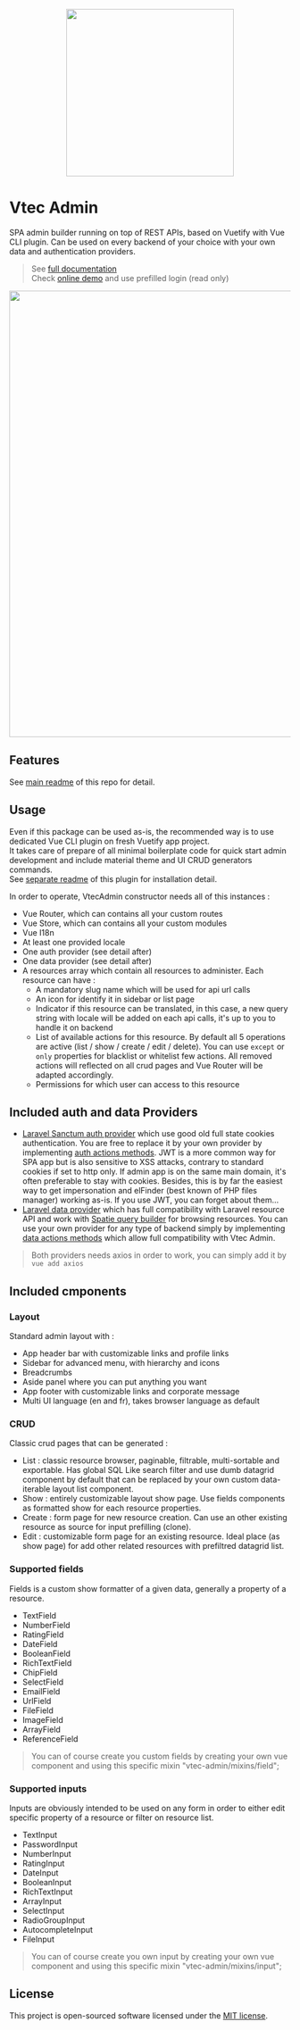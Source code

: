 <p align="center">
<a href="https://laravel.com" target="_blank" rel="noopener"><img src="https://user-images.githubusercontent.com/3679080/79393326-6758de80-7f75-11ea-9196-8ecf990b40fd.png" width="300"></a>
</p>

# Vtec Admin

SPA admin builder running on top of REST APIs, based on Vuetify with Vue CLI plugin. Can be used on every backend of your choice with your own data and authentication providers.

> See [full documentation](https://vtec.okami101.io)  
> Check [online demo](https://vtec-bookstore-demo.okami101.io/admin) and use prefilled login (read only)

<p align="center">
<a href="https://laravel.com" target="_blank" rel="noopener"><img src="https://user-images.githubusercontent.com/3679080/79634627-ec0d4d80-816b-11ea-8db5-63b8f54c9aeb.png" width="800"></a>
</p>

## Features

See [main readme](https://github.com/okami101/vtec-admin#features) of this repo for detail.

## Usage

Even if this package can be used as-is, the recommended way is to use dedicated Vue CLI plugin on fresh Vuetify app project.  
It takes care of prepare of all minimal boilerplate code for quick start admin development and include material theme and UI CRUD generators commands.  
See [separate readme](https://github.com/okami101/vtec-admin/tree/master/packages/cli) of this plugin for installation detail.

In order to operate, VtecAdmin constructor needs all of this instances :

* Vue Router, which can contains all your custom routes
* Vue Store, which can contains all your custom modules
* Vue I18n
* At least one provided locale
* One auth provider (see detail after)
* One data provider (see detail after)
* A resources array which contain all resources to administer. Each resource can have :
  * A mandatory slug name which will be used for api url calls
  * An icon for identify it in sidebar or list page
  * Indicator if this resource can be translated, in this case, a new query string with locale will be added on each api calls, it's up to you to handle it on backend
  * List of available actions for this resource. By default all 5 operations are active (list / show / create / edit / delete). You can use `except` or `only` properties for blacklist or whitelist few actions. All removed actions will reflected on all crud pages and Vue Router will be adapted accordingly.
  * Permissions for which user can access to this resource

## Included auth and data Providers

* [Laravel Sanctum auth provider](src/providers/sanctumAuthProvider.js) which use good old full state cookies authentication. You are free to replace it by your own provider by implementing [auth actions methods](src/utils/authActions.js). JWT is a more common way for SPA app but is also sensitive to XSS attacks, contrary to standard cookies if set to http only. If admin app is on the same main domain, it's often preferable to stay with cookies. Besides, this is by far the easiest way to get impersonation and elFinder (best known of PHP files manager) working as-is. If you use JWT, you can forget about them...
* [Laravel data provider](src/providers/laravelDataProvider.js) which has full compatibility with Laravel resource API and work with [Spatie query builder](https://github.com/spatie/laravel-query-builder) for browsing resources. You can use your own provider for any type of backend simply by implementing [data actions methods](src/utils/dataActions.js) which allow full compatibility with Vtec Admin.

> Both providers needs axios in order to work, you can simply add it by `vue add axios`

## Included cmponents

### Layout

Standard admin layout with :

* App header bar with customizable links and profile links
* Sidebar for advanced menu, with hierarchy and icons
* Breadcrumbs
* Aside panel where you can put anything you want
* App footer with customizable links and corporate message
* Multi UI language (en and fr), takes browser language as default

### CRUD

Classic crud pages that can be generated :

* List : classic resource browser, paginable, filtrable, multi-sortable and exportable. Has global SQL Like search filter and use dumb datagrid component by default that can be replaced by your own custom data-iterable layout list component.
* Show : entirely customizable layout show page. Use fields components as formatted show for each resource properties.
* Create : form page for new resource creation. Can use an other existing resource as source for input prefilling (clone).
* Edit : customizable form page for an existing resource. Ideal place (as show page) for add other related resources with prefiltred datagrid list.

### Supported fields

Fields is a custom show formatter of a given data, generally a property of a resource.

* TextField
* NumberField
* RatingField
* DateField
* BooleanField
* RichTextField
* ChipField
* SelectField
* EmailField
* UrlField
* FileField
* ImageField
* ArrayField
* ReferenceField

> You can of course create you custom fields by creating your own vue component and using this specific mixin "vtec-admin/mixins/field";

### Supported inputs

Inputs are obviously intended to be used on any form in order to either edit specific property of a resource or filter on resource list.

* TextInput
* PasswordInput
* NumberInput
* RatingInput
* DateInput
* BooleanInput
* RichTextInput
* ArrayInput
* SelectInput
* RadioGroupInput
* AutocompleteInput
* FileInput

> You can of course create you own input by creating your own vue component and using this specific mixin "vtec-admin/mixins/input";

## License

This project is open-sourced software licensed under the [MIT license](https://adr1enbe4udou1n.mit-license.org).
